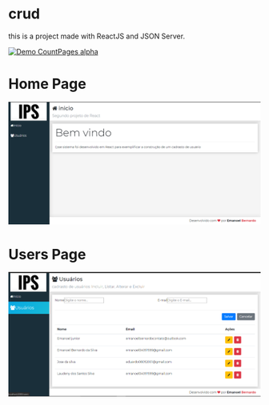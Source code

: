 # crud
this is a project made with ReactJS and JSON Server.

[![Demo CountPages alpha](https://j.gifs.com/mOkYJ9.gif)](https://www.youtube.com/watch?v=qZRPl_8CVSY)

# Home Page

![alt text](crud_1.png)

# Users Page

![alt text](crud_2.png)
